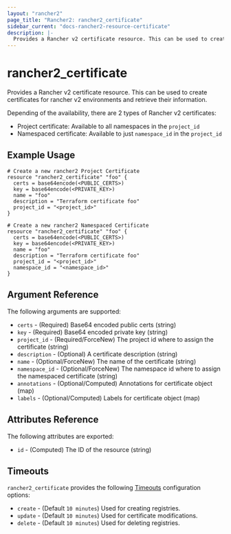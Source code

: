 ```yaml
---
layout: "rancher2"
page_title: "Rancher2: rancher2_certificate"
sidebar_current: "docs-rancher2-resource-certificate"
description: |-
  Provides a Rancher v2 certificate resource. This can be used to create certificates for rancher v2 environments and retrieve their information.
---
```


# rancher2\_certificate

Provides a Rancher v2 certificate resource. This can be used to create certificates for rancher v2 environments and retrieve their information.

Depending of the availability, there are 2 types of Rancher v2 certificates:
- Project certificate: Available to all namespaces in the `project_id`
- Namespaced certificate: Available to just `namespace_id` in the `project_id`

## Example Usage

```hcl
# Create a new rancher2 Project Certificate
resource "rancher2_certificate" "foo" {
  certs = base64encode(<PUBLIC_CERTS>)
  key = base64encode(<PRIVATE_KEY>)
  name = "foo"
  description = "Terraform certificate foo"
  project_id = "<project_id>"
}
```

```hcl
# Create a new rancher2 Namespaced Certificate
resource "rancher2_certificate" "foo" {
  certs = base64encode(<PUBLIC_CERTS>)
  key = base64encode(<PRIVATE_KEY>)
  name = "foo"
  description = "Terraform certificate foo"
  project_id = "<project_id>"
  namespace_id = "<namespace_id>"
}
```

## Argument Reference

The following arguments are supported:

* `certs` - (Required) Base64 encoded public certs (string)
* `key` - (Required) Base64 encoded private key (string)
* `project_id` - (Required/ForceNew) The project id where to assign the certificate (string)
* `description` - (Optional) A certificate description (string)
* `name` - (Optional/ForceNew) The name of the certificate (string)
* `namespace_id` - (Optional/ForceNew) The namespace id where to assign the namespaced certificate (string)
* `annotations` - (Optional/Computed) Annotations for certificate object (map)
* `labels` - (Optional/Computed) Labels for certificate object (map)

## Attributes Reference

The following attributes are exported:

* `id` - (Computed) The ID of the resource (string)

## Timeouts

`rancher2_certificate` provides the following
[Timeouts](https://www.terraform.io/docs/configuration/resources.html#operation-timeouts) configuration options:

- `create` - (Default `10 minutes`) Used for creating registries.
- `update` - (Default `10 minutes`) Used for certificate modifications.
- `delete` - (Default `10 minutes`) Used for deleting registries.

